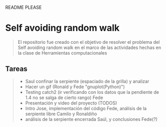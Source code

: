 README PLEASE
# Self avoiding random walk
> El repositorio fue creado con el objetivo de resolver el problema del Self avoiding random walk en el marco de las actividades hechas en la clase de Herramientas computacionales
## Tareas
> * Saul confinar la serpiente (espaciado de la grilla) y analizar
> * Hacer un gif (Ronald y Fede "gnuplot(Python)")
> * Testing catch2 (ir verificando con los datos que la pendiente de 1.4 no se salga de cierto rango) Fede
> * Presentación y video del proyecto (TODOS)
> * Intro Jose, implementación del código Fede, análisis de la serpiente libre Camilo y Ronaldiño
> * análisis de la serpiente encerrada Saúl, y conclusiones Fede(?)
